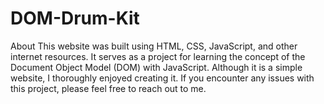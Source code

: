# DOM-Drum-Kit
About This website was built using HTML, CSS, JavaScript, and other internet resources. It serves as a project for learning the concept of the Document Object Model (DOM) with JavaScript. Although it is a simple website, I thoroughly enjoyed creating it. If you encounter any issues with this project, please feel free to reach out to me. 
